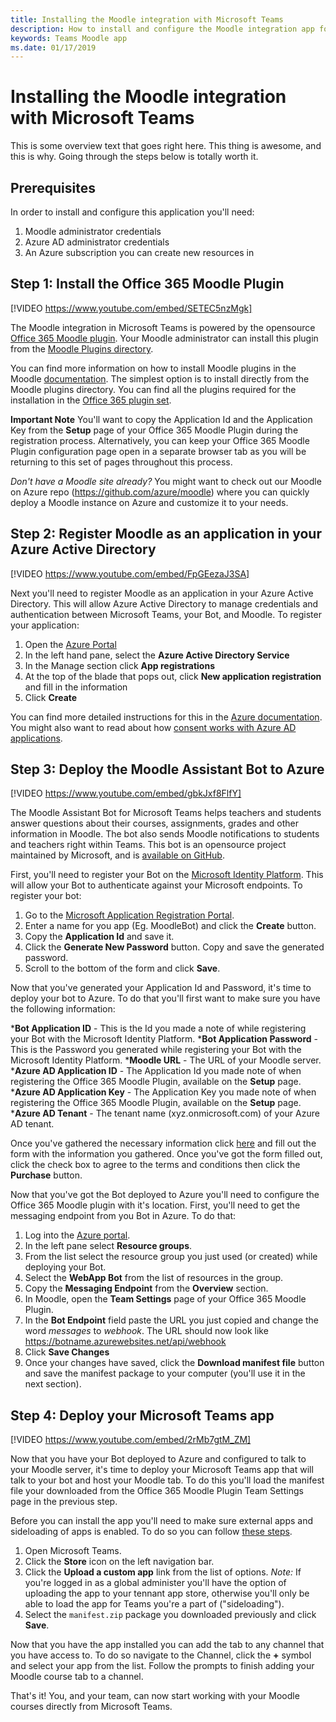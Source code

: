 ```yaml
---
title: Installing the Moodle integration with Microsoft Teams
description: How to install and configure the Moodle integration app for Microsoft Teams
keywords: Teams Moodle app 
ms.date: 01/17/2019
---
```

# Installing the Moodle integration with Microsoft Teams

This is some overview text that goes right here. This thing is awesome, and this is why. Going through the steps below is totally worth it.

## Prerequisites

In order to install and configure this application you'll need:

1. Moodle administrator credentials
2. Azure AD administrator credentials
3. An Azure subscription you can create new resources in

## Step 1: Install the Office 365 Moodle Plugin

[!VIDEO https://www.youtube.com/embed/SETEC5nzMgk]

The Moodle integration in Microsoft Teams is powered by the opensource [Office 365 Moodle plugin](https://github.com/Microsoft/o365-moodle). Your Moodle administrator can install this plugin from the [Moodle Plugins directory](https://moodle.org/plugins/).

You can find more information on how to install Moodle plugins in the Moodle [documentation](https://docs.moodle.org/34/en/Installing_plugins). The simplest option is to install directly from the Moodle plugins directory. You can find all the plugins required for the installation in the [Office 365 plugin set](https://moodle.org/plugins/browse.php?list=set&id=72).

**Important Note** You'll want to copy the Application Id and the Application Key from the **Setup** page of your Office 365 Moodle Plugin during the registration process. Alternatively, you can keep your Office 365 Moodle Plugin configuration page open in a separate browser tab as you will be returning to this set of pages throughout this process.

*Don't have a Moodle site already?* You might want to check out our Moodle on Azure repo (https://github.com/azure/moodle) where you can quickly deploy a Moodle instance on Azure and customize it to your needs.

## Step 2: Register Moodle as an application in your Azure Active Directory

[!VIDEO https://www.youtube.com/embed/FpGEezaJ3SA]

Next you'll need to register Moodle as an application in your Azure Active Directory. This will allow Azure Active Directory to manage credentials and authentication between Microsoft Teams, your Bot, and Moodle. To register your application:

1. Open the [Azure Portal](https://portal.azure.com)
2. In the left hand pane, select the **Azure Active Directory Service**
3. In the Manage section click **App registrations**
4. At the top of the blade that pops out, click **New application registration** and fill in the information
5. Click **Create**

You can find more detailed instructions for this in the [Azure documentation](https://docs.microsoft.com/en-us/azure/active-directory/develop/quickstart-v1-add-azure-ad-app). You might also want to read about how [consent works with Azure AD applications](https://docs.microsoft.com/en-us/azure/active-directory/develop/consent-framework).

## Step 3: Deploy the Moodle Assistant Bot to Azure

[!VIDEO https://www.youtube.com/embed/gbkJxf8FlfY]

The Moodle Assistant Bot for Microsoft Teams helps teachers and students answer questions about their courses, assignments, grades and other information in Moodle. The bot also sends Moodle notifications to students and teachers right within Teams. This bot is an opensource project maintained by Microsoft, and is [available on GitHub](https://github.com/microsoft/Moodle-Teams-Bot).

First, you'll need to register your Bot on the [Microsoft Identity Platform](https://identity.microsoft.com/Landing). This will allow your Bot to authenticate against your Microsoft endpoints. To register your bot:

1. Go to the [Microsoft Application Registration Portal](https://apps.dev.microsoft.com/portal/register-app).
2. Enter a name for you app (Eg. MoodleBot) and click the **Create** button.
3. Copy the **Application Id** and save it.
4. Click the **Generate New Password** button. Copy and save the generated password.
5. Scroll to the bottom of the form and click **Save**.

Now that you've generated your Application Id and Password, it's time to deploy your bot to Azure. To do that you'll first want to make sure you have the following information:

 ***Bot Application ID** - This is the Id you made a note of while registering your Bot with the Microsoft Identity Platform.
 ***Bot Application Password** - This is the Password you generated while registering your Bot with the Microsoft Identity Platform.
 ***Moodle URL** - The URL of your Moodle server.
 ***Azure AD Application ID** - The Application Id you made note of when registering the Office 365 Moodle Plugin, available on the **Setup** page.
 ***Azure AD Application Key** - The Application Key you made note of when registering the Office 365 Moodle Plugin, available on the **Setup** page.
 ***Azure AD Tenant** - The tenant name (xyz.onmicrosoft.com) of your Azure AD tenant.

Once you've gathered the necessary information click [here](https://aka.ms/DeployMoodleTeamsBot) and fill out the form with the information you gathered. Once you've got the form filled out, click the check box to agree to the terms and conditions then click the **Purchase** button.

Now that you've got the Bot deployed to Azure you'll need to configure the Office 365 Moodle plugin with it's location. First, you'll need to get the messaging endpoint from you Bot in Azure. To do that:

1. Log into the [Azure portal](https://portal.azure.com).
2. In the left pane select **Resource groups**.
3. From the list select the resource group you just used (or created) while deploying your Bot.
4. Select the **WebApp Bot** from the list of resources in the group.
5. Copy the **Messaging Endpoint** from the **Overview** section.
6. In Moodle, open the **Team Settings** page of your Office 365 Moodle Plugin.
7. In the **Bot Endpoint** field paste the URL you just copied and change the word *messages* to *webhook*. The URL should now look like https://botname.azurewebsites.net/api/webhook
8. Click **Save Changes**
9. Once your changes have saved, click the **Download manifest file** button and save the manifest package to your computer (you'll use it in the next section).

## Step 4: Deploy your Microsoft Teams app

[!VIDEO https://www.youtube.com/embed/2rMb7gtM_ZM]

Now that you have your Bot deployed to Azure and configured to talk to your Moodle server, it's time to deploy your Microsoft Teams app that will talk to your bot and host your Moodle tab. To do this you'll load the manifest file your downloaded from the Office 365 Moodle Plugin Team Settings page in the previous step. 

Before you can install the app you'll need to make sure external apps and sideloading of apps is enabled. To do so you can follow [these steps](https://docs.microsoft.com/en-us/MicrosoftTeams/admin-settings).

1. Open Microsoft Teams.
2. Click the **Store** icon on the left navigation bar.
3. Click the **Upload a custom app** link from the list of options. *Note:* If you're logged in as a global administer you'll have the option of uploading the app to your tennant app store, otherwise you'll only be able to load the app for Teams you're a part of ("sideloading").
4. Select the `manifest.zip` package you downloaded previously and click **Save**.

Now that you have the app installed you can add the tab to any channel that you have access to. To do so navigate to the Channel, click the **+** symbol and select your app from the list. Follow the prompts to finish adding your Moodle course tab to a channel.

That's it! You, and your team, can now start working with your Moodle courses directly from Microsoft Teams.

<!--Code sample example
```js
import React, { Component } from ‘react’;
import { TeamsComponentContext, ThemeStyle, connectTeamsComponent } from ‘msteams-ui-components-react’

class App extends Component {
    render() {
        return (
            <TeamsComponentContext
                fontSize={16}
                theme={ThemeStyle.HighContrast}>
                <MyComponent />
            </TeamsComponentContext>
        );
    }
}

class MyComponentInner extends Component {
    render() {
        const context = this.props.context;
        switch (context.style) {
            case ThemeStyle.Dark:
                return <div style={{ color: context.colors.dark.brand00 }}>Dark theme!</div>;
            case ThemeStyle.HighContrast:
                return <div style={{ color: context.colors.highContrast.black }}>High Contrast theme!</div>;
            case ThemeStyle.Light:
                return <div style={{ color: context.colors.light.brand00 }}>Light theme!</div>;
        }
    }
}

const MyComponent = connectTeamsComponent(MyComponentInner);

export default App;
```
-->